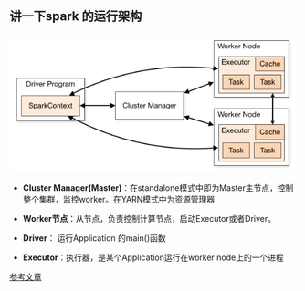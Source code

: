 ## 讲一下spark 的运行架构

![](../../pictures/spark架构图.jpg)

- **Cluster Manager(Master)**：在standalone模式中即为Master主节点，控制整个集群，监控worker。在YARN模式中为资源管理器

- **Worker节点**：从节点，负责控制计算节点，启动Executor或者Driver。

- **Driver**： 运行Application 的main()函数

- **Executor**：执行器，是某个Application运行在worker node上的一个进程



[参考文章](<https://juejin.im/post/5a73c8386fb9a0635e3cafaa>)